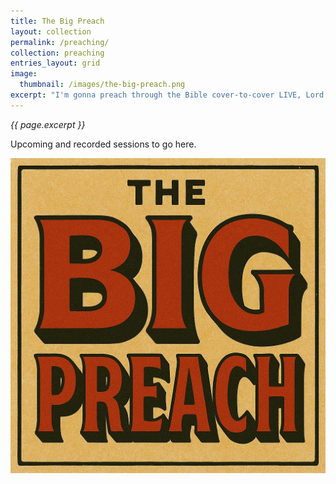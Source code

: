 ```yaml
---
title: The Big Preach
layout: collection
permalink: /preaching/
collection: preaching
entries_layout: grid
image: 
  thumbnail: /images/the-big-preach.png
excerpt: "I'm gonna preach through the Bible cover-to-cover LIVE, Lord willing."
---
```


*{{ page.excerpt }}*

Upcoming and recorded sessions to go here.

![image](/images/the-big-preach.png)